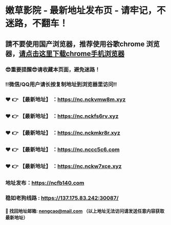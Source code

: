# 嫩草影院 - 最新地址发布页 - 请牢记，不迷路，不翻车！

## 請不要使用国产浏览器，推荐使用谷歌chrome 浏览器，<a href = "https://www.google.cn/chrome/">请点击这里下载chrome手机浏览器</a>

### :sunglasses:重要提醒:sunglasses:请收藏本页面，避免迷路！
### ‼️微信/QQ用户请长按复制地址到浏览器里访问‼️

### :heart: :point_right: 【最新地址】 ：https://nc.nckvmw8m.xyz
### :heart: :point_right: 【最新地址】 ：https://nc.nckfs6rv.xyz
### :heart: :point_right: 【最新地址】 ：https://nc.nckmkr8r.xyz
### :heart: :point_right: 【最新地址】 ：https://nc.nccc5c6.com
### :heart: :point_right: 【最新地址】 ：https://nc.nckw7xce.xyz

### 地址发布：https://ncfb140.com
### 稳如老狗线路 : https://137.175.83.242:30087/

#### :e-mail: __找回地址邮箱: nengcao@mail.com （以上地址无法访问请发送任意内容获取最新地址）__

